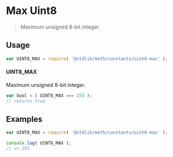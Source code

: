 # Max Uint8

> Maximum unsigned 8-bit integer.

<section class="usage">

## Usage

``` javascript
var UINT8_MAX = require( '@stdlib/math/constants/uint8-max' );
```

#### UINT8_MAX

Maximum unsigned 8-bit integer.

``` javascript
var bool = ( UINT8_MAX === 255 );
// returns true
```

</section>

<!-- /.usage -->


<section class="examples">

## Examples

<!-- TODO: better example -->

``` javascript
var UINT8_MAX = require( '@stdlib/math/constants/uint8-max' );

console.log( UINT8_MAX );
// => 255
```

</section>

<!-- /.examples -->


<section class="links">

</section>

<!-- /.links -->
